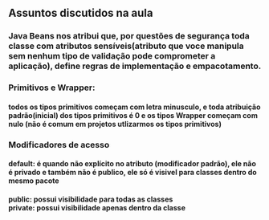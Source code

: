 ## Assuntos discutidos na aula 

### Java Beans nos atribui que, por questões de segurança toda classe com atributos sensíveis(atributo que voce manipula sem nenhum tipo de validação pode comprometer a aplicação), define regras de implementação e empacotamento.

### Primitivos e Wrapper: 
#### todos os tipos primitivos começam com letra minusculo, e toda atribuição padrão(inicial) dos tipos primitivos é 0 e os tipos Wrapper começam com nulo (não é comum em projetos utlizarmos os tipos primitivos)

### Modificadores de acesso
#### default: é quando não explícito no atributo (modificador padrão), ele não é privado e também não é publico, ele só é visivel para classes dentro do mesmo pacote <br>
#### public: possui visibilidade para todas as classes <br> private: possui visibilidade apenas dentro da classe
